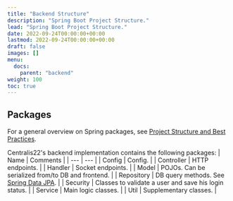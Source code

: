```yaml
---
title: "Backend Structure"
description: "Spring Boot Project Structure."
lead: "Spring Boot Project Structure."
date: 2022-09-24T00:00:00+00:00
lastmod: 2022-09-24T00:00:00+00:00
draft: false
images: []
menu:
  docs:
    parent: "backend"
weight: 100
toc: true
---
```


## Packages

For a general overview on Spring packages, see 
[Project Structure and Best Practices](https://medium.com/the-resonant-web/spring-boot-2-0-project-structure-and-best-practices-part-2-7137bdcba7d3).

Centralis22's backend implementation contains the following packages:
| Name | Comments |
| ---  | ---      |
| Config | Config. |
| Controller | HTTP endpoints. |
| Handler | Socket endpoints. |
| Model | POJOs. Can be serialized from/to DB and frontend. |
| Repository | DB query methods. See [Spring Data JPA](https://docs.spring.io/spring-data/jpa/docs/current/reference/html/#repositories). |
| Security | Classes to validate a user and save his login status. |
| Service | Main logic classes. |
| Util | Supplementary classes. |
